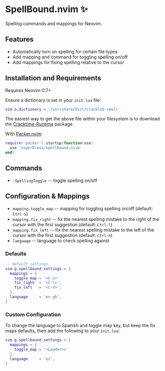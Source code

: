 # SpellBound.nvim :sparkles:

Spelling commands and mappings for Neovim.

## Features

- Automatically turn on spelling for certain file types
- Add mapping and command for toggling spelling on/off
- Add mappings for fixing spelling relative to the cursor

## Installation and Requirements

Requires Neovim 0.7+

Ensure a dictionary is set in your `init.lua` file:

```lua
vim.o.dictionary = '/usr/share/dict/cracklib-small'
```

The easiest way to get the above file within your filesystem is to download the [Cracktime-Runtime](https://ubuntu.pkgs.org/20.04/ubuntu-main-arm64/cracklib-runtime_2.9.6-3.2_arm64.deb.html) package.

With [Packer.nvim](https://github.com/wbthomason/packer.nvim):

```lua
require('packer').startup(function(use)
  use 'superDross/spellbound.nvim'
end)
```

## Commands

- `:SpellingToggle` -- toggle spelling on/off

## Configuration & Mappings

- `mapping.toggle_map` -- mapping for toggling spelling on/off (default: `Ctrl-S`)
- `mapping.fix_right` -- fix the nearest spelling mistake to the right of the cursor with the first suggestion (default: `Ctrl-l`)
- `mapping.fix_left` -- fix the nearest spelling mistake to the left of the cursor with the first suggestion (default: `Ctrl-h`)
- `language` -- language to check spelling against

### Defaults

```lua
-- default settings
vim.g.spellbound_settings = {
  mappings = {
    toggle_map = '<C-s>'
    fix_right  = '<C-l>',
    fix_left   = '<C-h>',
  },
  language     = 'en_gb',
}
```

### Custom Configuration

To change the language to Spanish and toggle map key, but keep the fix maps defaults, then add the following to your `init.lua`:

```lua
vim.g.spellbound_settings = {
  mappings = {
    toggle_map = '<Leader>s'
  },
  language     = 'es',
}
```
